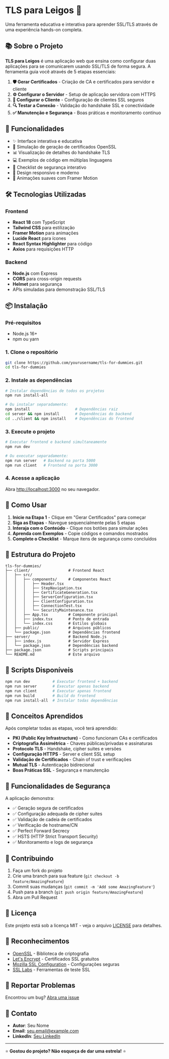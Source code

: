 # TLS para Leigos 🔐

Uma ferramenta educativa e interativa para aprender SSL/TLS através de uma experiência hands-on completa.

## 📚 Sobre o Projeto

**TLS para Leigos** é uma aplicação web que ensina como configurar duas aplicações para se comunicarem usando SSL/TLS de forma segura. A ferramenta guia você através de 5 etapas essenciais:

1. **🛡️ Gerar Certificados** - Criação de CA e certificados para servidor e cliente
2. **⚙️ Configurar o Servidor** - Setup de aplicação servidora com HTTPS
3. **👥 Configurar o Cliente** - Configuração de clientes SSL seguros
4. **🔍 Testar a Conexão** - Validação do handshake SSL e conectividade
5. **✅ Manutenção e Segurança** - Boas práticas e monitoramento contínuo

## 🚀 Funcionalidades

- ✨ Interface interativa e educativa
- 🎯 Simulação de geração de certificados OpenSSL
- 📊 Visualização de detalhes do handshake TLS
- 💻 Exemplos de código em múltiplas linguagens
- 🔧 Checklist de segurança interativo
- 📱 Design responsivo e moderno
- 🎨 Animações suaves com Framer Motion

## 🛠️ Tecnologias Utilizadas

### Frontend
- **React 18** com TypeScript
- **Tailwind CSS** para estilização
- **Framer Motion** para animações
- **Lucide React** para ícones
- **React Syntax Highlighter** para código
- **Axios** para requisições HTTP

### Backend
- **Node.js** com Express
- **CORS** para cross-origin requests
- **Helmet** para segurança
- APIs simuladas para demonstração SSL/TLS

## 📦 Instalação

### Pré-requisitos
- Node.js 16+ 
- npm ou yarn

### 1. Clone o repositório
```bash
git clone https://github.com/yourusername/tls-for-dummies.git
cd tls-for-dummies
```

### 2. Instale as dependências
```bash
# Instalar dependências de todos os projetos
npm run install-all

# Ou instalar separadamente:
npm install                    # Dependências raiz
cd server && npm install       # Dependências do backend
cd ../client && npm install    # Dependências do frontend
```

### 3. Execute o projeto
```bash
# Executar frontend e backend simultaneamente
npm run dev

# Ou executar separadamente:
npm run server   # Backend na porta 5000
npm run client   # Frontend na porta 3000
```

### 4. Acesse a aplicação
Abra [http://localhost:3000](http://localhost:3000) no seu navegador.

## 🎯 Como Usar

1. **Inicie na Etapa 1** - Clique em "Gerar Certificados" para começar
2. **Siga as Etapas** - Navegue sequencialmente pelas 5 etapas
3. **Interaja com o Conteúdo** - Clique nos botões para simular ações
4. **Aprenda com Exemplos** - Copie códigos e comandos mostrados
5. **Complete o Checklist** - Marque itens de segurança como concluídos

## 📖 Estrutura do Projeto

```
tls-for-dummies/
├── client/                 # Frontend React
│   ├── src/
│   │   ├── components/     # Componentes React
│   │   │   ├── Header.tsx
│   │   │   ├── StepNavigation.tsx
│   │   │   ├── CertificateGeneration.tsx
│   │   │   ├── ServerConfiguration.tsx
│   │   │   ├── ClientConfiguration.tsx
│   │   │   ├── ConnectionTest.tsx
│   │   │   └── SecurityMaintenance.tsx
│   │   ├── App.tsx         # Componente principal
│   │   ├── index.tsx       # Ponto de entrada
│   │   └── index.css       # Estilos globais
│   ├── public/             # Arquivos públicos
│   └── package.json        # Dependências frontend
├── server/                 # Backend Node.js
│   ├── index.js            # Servidor Express
│   └── package.json        # Dependências backend
├── package.json            # Scripts principais
└── README.md               # Este arquivo
```

## 🔧 Scripts Disponíveis

```bash
npm run dev          # Executar frontend + backend
npm run server       # Executar apenas backend
npm run client       # Executar apenas frontend  
npm run build        # Build do frontend
npm run install-all  # Instalar todas dependências
```

## 🎨 Conceitos Aprendidos

Após completar todas as etapas, você terá aprendido:

- **PKI (Public Key Infrastructure)** - Como funcionam CAs e certificados
- **Criptografia Assimétrica** - Chaves públicas/privadas e assinaturas
- **Protocolo TLS** - Handshake, cipher suites e versões
- **Configuração HTTPS** - Server e client SSL setup
- **Validação de Certificados** - Chain of trust e verificações
- **Mutual TLS** - Autenticação bidirecional
- **Boas Práticas SSL** - Segurança e manutenção

## 🔐 Funcionalidades de Segurança

A aplicação demonstra:

- ✅ Geração segura de certificados
- ✅ Configuração adequada de cipher suites  
- ✅ Validação de cadeia de certificados
- ✅ Verificação de hostname/CN
- ✅ Perfect Forward Secrecy
- ✅ HSTS (HTTP Strict Transport Security)
- ✅ Monitoramento e logs de segurança

## 🤝 Contribuindo

1. Faça um fork do projeto
2. Crie uma branch para sua feature (`git checkout -b feature/AmazingFeature`)
3. Commit suas mudanças (`git commit -m 'Add some AmazingFeature'`)
4. Push para a branch (`git push origin feature/AmazingFeature`)
5. Abra um Pull Request

## 📄 Licença

Este projeto está sob a licença MIT - veja o arquivo [LICENSE](LICENSE) para detalhes.

## 🙏 Reconhecimentos

- [OpenSSL](https://www.openssl.org/) - Biblioteca de criptografia
- [Let's Encrypt](https://letsencrypt.org/) - Certificados SSL gratuitos
- [Mozilla SSL Configuration](https://ssl-config.mozilla.org/) - Configurações seguras
- [SSL Labs](https://www.ssllabs.com/) - Ferramentas de teste SSL

## 🐛 Reportar Problemas

Encontrou um bug? [Abra uma issue](https://github.com/yourusername/tls-for-dummies/issues/new)

## 📧 Contato

- **Autor**: Seu Nome
- **Email**: seu.email@example.com
- **LinkedIn**: [Seu LinkedIn](https://linkedin.com/in/seuperfil)

---

⭐ **Gostou do projeto? Não esqueça de dar uma estrela!** ⭐ 